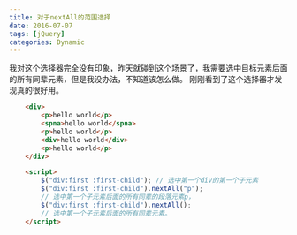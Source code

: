 ```yaml
---
title: 对于nextAll的范围选择
date: 2016-07-07
tags: [jQuery]
categories: Dynamic
---
```


我对这个选择器完全没有印象，昨天就碰到这个场景了，我需要选中目标元素后面的所有同辈元素，但是我没办法，不知道该怎么做。
刚刚看到了这个选择器才发现真的很好用。

```html
    <div>
        <p>hello world</p>
        <spna>hello world</spna>
        <p>hello world</p>
        <div>hello world</div>
        <p>hello world</p>
    </div>

    <script>
        $("div:first :first-child"); // 选中第一个div的第一个子元素
        $("div:first :first-child").nextAll("p");
        // 选中第一个子元素后面的所有同辈的段落元素p，
        $("div:first :first-child").nextAll();
        // 选中第一个子元素后面的所有同辈元素。
    </script>
```

